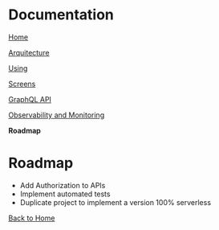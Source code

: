 # Documentation

[Home](../README.md)

[Arquitecture](architecture.md)

[Using](using.md)

[Screens](screens.md)

[GraphQL API](graphql.md)

[Observability and Monitoring](monitoring.md)

**Roadmap**

# Roadmap

- Add Authorization to APIs
- Implement automated tests
- Duplicate project to implement a version 100% serverless

[Back to Home](../README.md)
